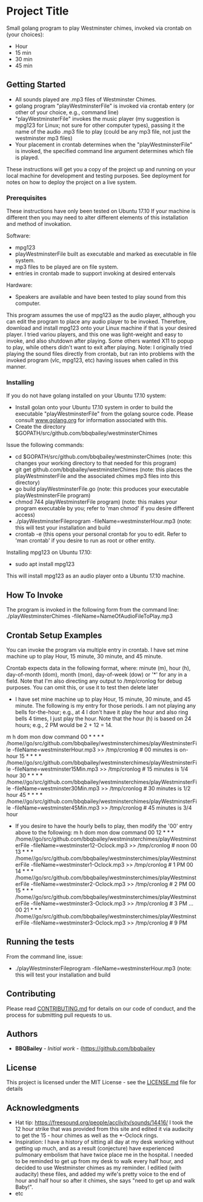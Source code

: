 # Project Title

Small golang program to play Westminster chimes, invoked via crontab on (your choices):

 - Hour
 - 15 min
 - 30 min
 - 45 min

## Getting Started
 - All sounds played are .mp3 files of Westminster Chimes.
 - golang program "playWestminsterFile" is invoked via crontab entery (or other of your choice, e.g., command line)
 - "playWestminsterFile" invokes the music player (my suggestion is mpg123 for Linux; not sure for other computer types), passing it the name of the audio .mp3 file to play (could be any mp3 file, not just the westminster mp3 files)
 - Your placement in crontab determines when the "playWestminsterFile" is invoked, the specified command line argument determines which file is played.

These instructions will get you a copy of the project up and running on your local machine for development and testing purposes. See deployment for notes on how to deploy the project on a live system.

### Prerequisites
These instructions have only been tested on Ubuntu 17.10  If your machine is different then you may need to alter different elements of this installation and method of invokation.

Software:
 - mpg123
 - playWestminsterFile built as executable and marked as executable in file system.
 - mp3 files to be played are on file system.
 - entries in crontab made to support invoking at desired entervals

Hardware:
 - Speakers are available and have been tested to play sound from this computer.
 

This program assumes the use of mpg123 as the audio player, although you can edit the program to place any audio player to be invoked.  Therefore, download and install mpg123 onto your Linux machine if that is your desired player.  I tried variou players, and this one was light-weight and easy to invoke, and also shutdown after playing.  Some others wanted X11 to popup to play, while others didn't want to exit after playing.  Note: I originally tried playing the sound files directly from crontab, but ran into problems with the invoked program (vlc, mpg123, etc) having issues when called in this manner.

### Installing
If you do not have golang installed on your Ubuntu 17.10 system:
 - Install golan onto your Ubuntu 17.10 system in order to build the executable "playWestminsterFile" from the golang source code.  Please consult www.golang.org for information associated with this.
 - Create the directory $GOPATH/src/github.com/bbqbailey/westminsterChimes

Issue the following commands:
 - cd $GOPATH/src/github.com/bbqbailey/westminsterChimes  (note: this changes your working directory to that needed for this program)
 - git get github.com/bbqbailey/westminsterChimes  (note: this places the playWestminsterFile and the associated chimes mp3 files into this directory)
 - go build playWestminsterFile.go (note: this produces your executable playWestminsterFile program)
 - chmod 744 playWestminsterFile program) (note: this makes your program executable by you; refer to 'man chmod' if you desire different access)
 - ./playWestminsterFileprogram -fileName=westminsterHour.mp3  (note: this will test your installation and build
 - crontab -e (this opens your personal crontab for you to edit.  Refer to 'man crontab' if you desire to run as root or other entity.  


Installing mpg123 on Ubuntu 17.10:
 - sudo apt install mpg123

This will install mpg123 as an audio player onto a Ubuntu 17.10 machine.

## How To Invoke

The program is invoked in the following form from the command line: ./playWestminsterChimes -fileName=NameOfAudioFileToPlay.mp3

## Crontab Setup Examples

You can invoke the program via multiple entry in crontab.  I have set mine machine up to play Hour, 15 minute, 30 minute, and 45 minute.

Crontab expects data in the following format, where: minute (m), hour (h), day-of-month (dom), month (mon), day-of-week (dow) or '*' for any in a field.  Note that I'm also directing any output to /tmp/cronlog for debug purposes.  You can omit this, or use it to test then delete later

 - I have set mine machine up to play Hour, 15 minute, 30 minute, and 45 minute. The following is my entry for those periods.  I am not playing any bells for-the-hour; e.g., at 4 I don't have it play the hour and also ring bells 4 times, I just play the hour.  Note that the hour (h) is based on 24 hours; e.g., 2 PM would be 2 + 12 = 14.

  m    h    dom    mon    dow    command 
  00   *    *      *      *      /home/<yourhomename>/go/src/github.com/bbqbailey/westminsterchimes/playWestminsterFile -fileName=westminsterHour.mp3 >> /tmp/cronlog # 00 minutes is on-hour
  15   *    *      *      *      /home/<yourhomename>/go/src/github.com/bbqbailey/westminsterchimes/playWestminsterFile -fileName=westminster15Min.mp3 >> /tmp/cronlog # 15 minutes is 1/4 hour
  30   *    *      *      *      /home/<yourhomename>/go/src/github.com/bbqbailey/westminsterchimes/playWestminsterFile -fileName=westminster30Min.mp3 >> /tmp/cronlog # 30 minutes is 1/2 hour
  45   *    *      *      *      /home/<yourhomename>/go/src/github.com/bbqbailey/westminsterchimes/playWestminsterFile -fileName=westminster45Min.mp3 >> /tmp/cronlog # 45 minutes is 3/4 hour

- If you desire to have the hourly bells to play, then modify the '00' entry above to the following:
  m    h    dom    mon    dow    command
  00   12    *      *      *      /home/<yourhomename>/go/src/github.com/bbqbailey/westminsterchimes/playWestminsterFile -fileName=westminster12-Oclock.mp3 >> /tmp/cronlog # noon
  00   13    *      *      *      /home/<yourhomename>/go/src/github.com/bbqbailey/westminsterchimes/playWestminsterFile -fileName=westminster1-Oclock.mp3 >> /tmp/cronlog # 1 PM
  00   14    *      *      *      /home/<yourhomename>/go/src/github.com/bbqbailey/westminsterchimes/playWestminsterFile -fileName=westminster2-Oclock.mp3 >> /tmp/cronlog # 2 PM
  00   15    *      *      *      /home/<yourhomename>/go/src/github.com/bbqbailey/westminsterchimes/playWestminsterFile -fileName=westminster3-Oclock.mp3 >> /tmp/cronlog # 3 PM
  ...
  00   21    *      *      *      /home/<yourhomename>/go/src/github.com/bbqbailey/westminsterchimes/playWestminsterFile -fileName=westminster3-Oclock.mp3 >> /tmp/cronlog # 9 PM


## Running the tests

From the command line, issue:
 - ./playWestminsterFileprogram -fileName=westminsterHour.mp3  (note: this will test your installation and build

## Contributing

Please read [CONTRIBUTING.md](https://gist.github.com/PurpleBooth/b24679402957c63ec426) for details on our code of conduct, and the process for submitting pull requests to us.

## Authors

* **BBQBailey** - *Initial work* - (https://github.com/bbqbailey

## License

This project is licensed under the MIT License - see the [LICENSE.md](LICENSE.md) file for details

## Acknowledgments

* Hat tip: https://freesound.org/people/acclivity/sounds/14416/  I took the 12 hour strike that was provided from this site and edited it via audacity to get the 15 - hour chimes as well as the *-Oclock rings.
* Inspiration: I have a history of sitting all day at my desk working without getting up much, and as a result (conjecture) have experienced pulmonary embolism that have twice place me in the hospital.  I needed to be reminded to get up from my desk to walk every half hour, and decided to use Westminster chimes as my reminder.  I editied (with audacity) these files, and added my wife's pretty voice to the end of hour and half hour so after it chimes, she says "need to get up and walk Baby!".
* etc


